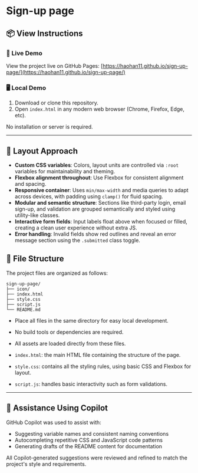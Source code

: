 # Sign-up page

## 📦 View Instructions

### 🔗 Live Demo

View the project live on GitHub Pages:  [https://haohan11.github.io/sign-up-page/](https://haohan11.github.io/sign-up-page/)

### 🖥️ Local Demo

1. Download or clone this repository.
2. Open `index.html` in any modern web browser (Chrome, Firefox, Edge, etc).

No installation or server is required.

---

## 🧱 Layout Approach

- **Custom CSS variables**: Colors, layout units are controlled via `:root` variables for maintainability and theming.
- **Flexbox alignment throughout**: Use Flexbox for consistent alignment and spacing.
- **Responsive container**: Uses `min/max-width` and media queries to adapt across devices, with padding using `clamp()` for fluid spacing.
- **Modular and semantic structure**: Sections like third-party login, email sign-up, and validation are grouped semantically and styled using utility-like classes.
- **Interactive form fields**: Input labels float above when focused or filled, creating a clean user experience without extra JS.
- **Error handling**: Invalid fields show red outlines and reveal an error message section using the `.submitted` class toggle.

## 📁 File Structure

The project files are organized as follows:

```
sign-up-page/
├── icon/
├── index.html
├── style.css
├── script.js
└── README.md
```

- Place all files in the same directory for easy local development.
- No build tools or dependencies are required.
- All assets are loaded directly from these files.

- `index.html`: the main HTML file containing the structure of the page.
- `style.css`: contains all the styling rules, using basic CSS and Flexbox for layout.
- `script.js`: handles basic interactivity such as form validations.


---

## 🤖 Assistance Using Copilot

GitHub Copilot was used to assist with:

- Suggesting variable names and consistent naming conventions
- Autocompleting repetitive CSS and JavaScript code patterns
- Generating drafts of the README content for documentation

All Copilot-generated suggestions were reviewed and refined to match the project's style and requirements.